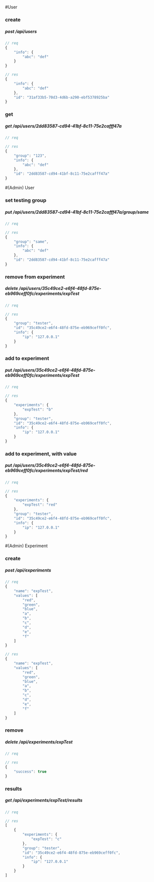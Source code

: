 #User
### create
##### post /api/users
```js
// req
{
    "info": {
        "abc": "def"
    }
}
```
```js
// res
{
    "info": {
        "abc": "def"
    },
    "id": "31af33b5-70d3-4d6b-a290-ebf5378925ba"
}
```
### get
##### get /api/users/2dd83587-cd94-41bf-8c11-75e2cafff47a
```js
// req

```
```js
// res
{
    "group": "123",
    "info": {
        "abc": "def"
    },
    "id": "2dd83587-cd94-41bf-8c11-75e2cafff47a"
}
```
#(Admin) User
### set testing group
##### put /api/users/2dd83587-cd94-41bf-8c11-75e2cafff47a/group/same
```js
// req

```
```js
// res
{
    "group": "same",
    "info": {
        "abc": "def"
    },
    "id": "2dd83587-cd94-41bf-8c11-75e2cafff47a"
}
```
### remove from experiment
##### delete /api/users/35c49ce2-e6f4-48fd-875e-eb969ceff0fc/experiments/expTest
```js
// req

```
```js
// res
{
    "group": "tester",
    "id": "35c49ce2-e6f4-48fd-875e-eb969ceff0fc",
    "info": {
        "ip": "127.0.0.1"
    }
}
```
### add to experiment
##### put /api/users/35c49ce2-e6f4-48fd-875e-eb969ceff0fc/experiments/expTest
```js
// req

```
```js
// res
{
    "experiments": {
        "expTest": "b"
    },
    "group": "tester",
    "id": "35c49ce2-e6f4-48fd-875e-eb969ceff0fc",
    "info": {
        "ip": "127.0.0.1"
    }
}
```
### add to experiment, with value
##### put /api/users/35c49ce2-e6f4-48fd-875e-eb969ceff0fc/experiments/expTest/red
```js
// req

```
```js
// res
{
    "experiments": {
        "expTest": "red"
    },
    "group": "tester",
    "id": "35c49ce2-e6f4-48fd-875e-eb969ceff0fc",
    "info": {
        "ip": "127.0.0.1"
    }
}
```
#(Admin) Experiment
### create
##### post /api/experiments
```js
// req
{
    "name": "expTest",
    "values": [
        "red",
        "green",
        "blue",
        "a",
        "b",
        "c",
        "d",
        "e",
        "f"
    ]
}
```
```js
// res
{
    "name": "expTest",
    "values": [
        "red",
        "green",
        "blue",
        "a",
        "b",
        "c",
        "d",
        "e",
        "f"
    ]
}
```
### remove
##### delete /api/experiments/expTest
```js
// req

```
```js
// res
{
    "success": true
}
```
### results
##### get /api/experiments/expTest/results
```js
// req

```
```js
// res
[
    {
        "experiments": {
            "expTest": "c"
        },
        "group": "tester",
        "id": "35c49ce2-e6f4-48fd-875e-eb969ceff0fc",
        "info": {
            "ip": "127.0.0.1"
        }
    }
]
```